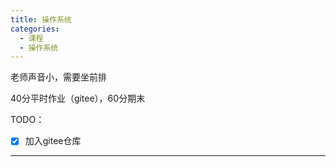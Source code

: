 ```yaml
---
title: 操作系统
categories:
  - 课程
  - 操作系统
---
```

老师声音小，需要坐前排

40分平时作业（gitee），60分期末

TODO：
- [x] 加入gitee仓库



---
